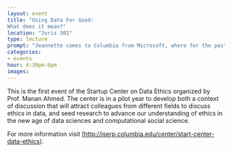 ```yaml
---
layout: event
title: "Using Data For Good:
What does it mean?"
location: "Juris 301"
type: lecture
prompt: "Jeannette comes to Columbia from Microsoft, where for the past four years she has been Corporate Vice President of Microsoft Research, overseeing a global network of research labs. She is widely recognized for her intellectual leadership, having earned the respect and admiration of colleagues across the field for her role in the dramatic transformation of data science into a discipline essential to so much scholarly discovery and productive invention. Jeannette’s seminal essay, titled “Computational Thinking,” was published more than a decade ago and is credited with helping to establish the centrality of computer science to problem-solving in fields where previously it had not been embraced."
categories:
- events
hour: 4:30pm-6pm
images:
---
```


This is the first event of the Startup Center on Data Ethics organized by Prof. Manan Ahmed. The center is in a pilot year to develop both a context of discussion that will attract colleagues from different fields to discuss ethics in data, and seed research to advance our understanding of ethics in the new age of data sciences and computational social science.

For more information visit
[http://iserp.columbia.edu/center/start-center-data-ethics).
